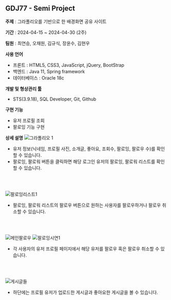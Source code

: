 ## GDJ77 - Semi Project

**주제** : 그라폴리오를 기반으로 한 배경화면 공유 사이트

**기간** : 2024-04-15 ~ 2024-04-30 (2주)

**팀원** : 최연승, 오채원, 김규식, 장윤수, 김현우

**사용 언어**
- 프론트 : HTML5, CSS3, JavaScript, jQuery, BootStrap
- 백엔드 : Java 11, Spring framework
- 데이터베이스 : Oracle 18c

**개발 및 형상관리 툴**
- STS(3.9.18), SQL Developer, Git, Github

**구현 기능**
- 유저 프로필 조회
- 팔로잉 기능 구현

**상세 설명**
![그라폴리오 1](https://github.com/Audrey-1120/inflearnSpring/assets/100057254/90545c7e-89c7-4436-98e6-ac6dc0dc4567)
- 유저 정보(닉네임, 프로필 사진, 소개글, 좋아요, 조회수, 팔로잉, 팔로우 수)를 확인할 수 있습니다.
- 팔로잉, 팔로워 버튼을 클릭하면 해당 로그인 유저의 팔로잉, 팔로워 리스트를 확인할 수 있습니다.
<br>
<br>

![팔로잉리스트1](https://github.com/Audrey-1120/inflearnSpring/assets/100057254/e8c2ea98-8e92-4068-9c50-5160a16ac411)
- 팔로잉, 팔로워 리스트의 팔로우 버튼으로 원하는 사용자를 팔로우하거나 팔로우 취소할 수 있습니다.
<br>
<br>

![메인팔로우](https://github.com/Audrey-1120/inflearnSpring/assets/100057254/72db29ca-ec64-4c2b-ab3b-7a72e85055b8)
![팔로잉시연1](https://github.com/Audrey-1120/inflearnSpring/assets/100057254/636923c1-a864-4fbf-a79f-e4003148b7d5)
- 각 사용자의 유저 프로필 페이지에서 해당 유저를 팔로우 혹은 팔로우 취소할 수 있습니다.
<br>
<br>

![게시글들](https://github.com/Audrey-1120/inflearnSpring/assets/100057254/63ea7e4f-9302-43a1-b1fb-cd946f574c44)
- 하단에는 프로필 유저가 업로드한 게시글과 좋아요한 게시글을 볼 수 있습니다.
<br>
<br>

